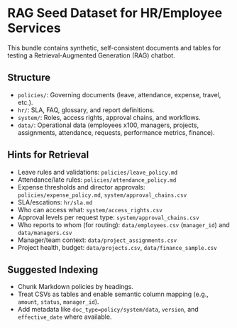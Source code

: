 # RAG Seed Dataset for HR/Employee Services

This bundle contains synthetic, self-consistent documents and tables for testing a Retrieval-Augmented Generation (RAG) chatbot.

## Structure
- `policies/`: Governing documents (leave, attendance, expense, travel, etc.).
- `hr/`: SLA, FAQ, glossary, and report definitions.
- `system/`: Roles, access rights, approval chains, and workflows.
- `data/`: Operational data (employees x100, managers, projects, assignments, attendance, requests, performance metrics, finance).

## Hints for Retrieval
- Leave rules and validations: `policies/leave_policy.md`
- Attendance/late rules: `policies/attendance_policy.md`
- Expense thresholds and director approvals: `policies/expense_policy.md`, `system/approval_chains.csv`
- SLA/escations: `hr/sla.md`
- Who can access what: `system/access_rights.csv`
- Approval levels per request type: `system/approval_chains.csv`
- Who reports to whom (for routing): `data/employees.csv` (`manager_id`) and `data/managers.csv`
- Manager/team context: `data/project_assignments.csv`
- Project health, budget: `data/projects.csv`, `data/finance_sample.csv`

## Suggested Indexing
- Chunk Markdown policies by headings.
- Treat CSVs as tables and enable semantic column mapping (e.g., `amount`, `status`, `manager_id`).
- Add metadata like `doc_type=policy/system/data`, `version`, and `effective_date` where available.
